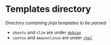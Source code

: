 # Templates directory

_Directory containing jinja templates to be parsed_

- `ubuntu` and `slim` are under [`debian`](./debian)
- `centos` and `amazonlinux` are under [`rhel`](./rhel)

